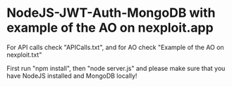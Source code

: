 # NodeJS-JWT-Auth-MongoDB with example of the AO on nexploit.app

For API calls check "APICalls.txt", and for AO check "Example of the AO on nexploit.txt"

First run "npm install", then "node server.js" and please make sure that you have NodeJS installed and MongoDB locally!

